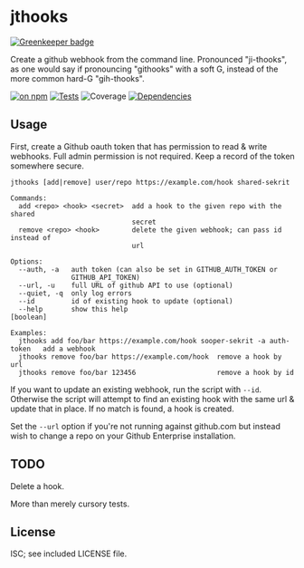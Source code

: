 # jthooks

[![Greenkeeper badge](https://badges.greenkeeper.io/ceejbot/jthooks.svg)](https://greenkeeper.io/)

Create a github webhook from the command line. Pronounced "ji-thooks", as one would say if pronouncing "githooks" with a soft G, instead of the more common hard-G "gih-thooks".

[![on npm](http://img.shields.io/npm/v/jthooks.svg?style=flat)](https://www.npmjs.org/package/jthooks)  [![Tests](http://img.shields.io/travis/ceejbot/jthooks.svg?style=flat)](http://travis-ci.org/ceejbot/jthooks)  ![Coverage](http://img.shields.io/badge/coverage-71%25-red.svg?style=flat)   [![Dependencies](http://img.shields.io/david/ceejbot/jthooks.svg?style=flat)](https://david-dm.org/ceejbot/jthooks)

## Usage

First, create a Github oauth token that has permission to read & write webhooks. Full admin permission is not required. Keep a record of the token somewhere secure.

```shell
jthooks [add|remove] user/repo https://example.com/hook shared-sekrit

Commands:
  add <repo> <hook> <secret>  add a hook to the given repo with the shared
                              secret
  remove <repo> <hook>        delete the given webhook; can pass id instead of
                              url

Options:
  --auth, -a   auth token (can also be set in GITHUB_AUTH_TOKEN or
               GITHUB_API_TOKEN)
  --url, -u    full URL of github API to use (optional)
  --quiet, -q  only log errors
  --id         id of existing hook to update (optional)
  --help       show this help                                          [boolean]

Examples:
  jthooks add foo/bar https://example.com/hook sooper-sekrit -a auth-token   add a webhook
  jthooks remove foo/bar https://example.com/hook  remove a hook by url
  jthooks remove foo/bar 123456                    remove a hook by id
```

If you want to update an existing webhook, run the script with `--id`. Otherwise the script will attempt to find an existing hook with the same url & update that in place. If no match is found, a hook is created.

Set the `--url` option if you're not running against github.com but instead wish to change a repo on your Github Enterprise installation.

## TODO

Delete a hook.

More than merely cursory tests.

## License

ISC; see included LICENSE file.
